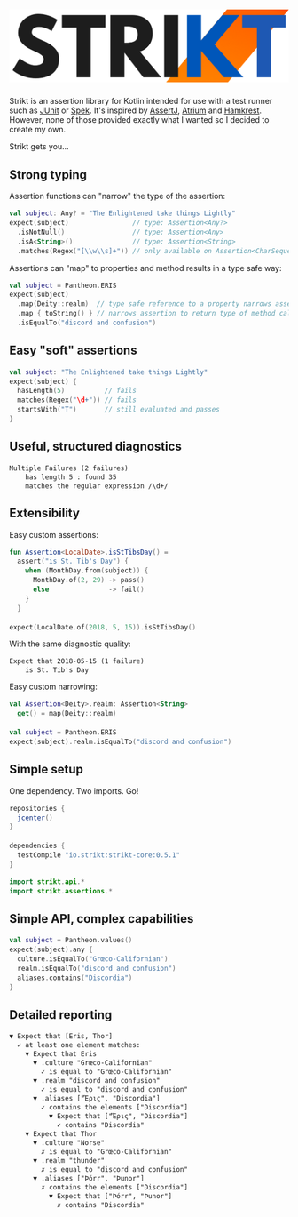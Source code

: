 # ![Strikt](img/logo.png)

Strikt is an assertion library for Kotlin intended for use with a test runner such as [JUnit](https://junit.org/junit5/) or [Spek](http://spekframework.org/).
It's inspired by [AssertJ](https://joel-costigliola.github.io/assertj/), [Atrium](https://robstoll.github.io/atrium/) and [Hamkrest](https://github.com/npryce/hamkrest).
However, none of those provided exactly what I wanted so I decided to create my own.

Strikt gets you…

## Strong typing

Assertion functions can "narrow" the type of the assertion:

```kotlin
val subject: Any? = "The Enlightened take things Lightly"
expect(subject)                // type: Assertion<Any?>
  .isNotNull()                 // type: Assertion<Any>
  .isA<String>()               // type: Assertion<String>
  .matches(Regex("[\\w\\s]+")) // only available on Assertion<CharSequence>
```

Assertions can "map" to properties and method results in a type safe way:

```kotlin
val subject = Pantheon.ERIS
expect(subject)
  .map(Deity::realm)  // type safe reference to a property narrows assertion
  .map { toString() } // narrows assertion to return type of method call
  .isEqualTo("discord and confusion")
```

## Easy "soft" assertions

```kotlin
val subject: "The Enlightened take things Lightly"
expect(subject) {
  hasLength(5)          // fails
  matches(Regex("\d+")) // fails
  startsWith("T")       // still evaluated and passes
}
```

## Useful, structured diagnostics

```
Multiple Failures (2 failures)
	has length 5 : found 35
	matches the regular expression /\d+/
```

## Extensibility

Easy custom assertions:

```kotlin
fun Assertion<LocalDate>.isStTibsDay() =
  assert("is St. Tib's Day") {
    when (MonthDay.from(subject)) {
      MonthDay.of(2, 29) -> pass()
      else               -> fail()
    }
  }

expect(LocalDate.of(2018, 5, 15)).isStTibsDay()
```

With the same diagnostic quality:

```
Expect that 2018-05-15 (1 failure)
    is St. Tib's Day 
```

Easy custom narrowing:

```kotlin
val Assertion<Deity>.realm: Assertion<String>
  get() = map(Deity::realm)

val subject = Pantheon.ERIS
expect(subject).realm.isEqualTo("discord and confusion")
```

## Simple setup 

One dependency. Two imports. Go!

```groovy
repositories { 
  jcenter() 
}

dependencies {
  testCompile "io.strikt:strikt-core:0.5.1"
}
```

```kotlin
import strikt.api.*
import strikt.assertions.*
```

## Simple API, complex capabilities

```kotlin
val subject = Pantheon.values()
expect(subject).any {
  culture.isEqualTo("Grœco-Californian")
  realm.isEqualTo("discord and confusion")
  aliases.contains("Discordia")
}
```

## Detailed reporting

```
▼ Expect that [Eris, Thor]
  ✓ at least one element matches:
    ▼ Expect that Eris
      ▼ .culture "Grœco-Californian"
        ✓ is equal to "Grœco-Californian"
      ▼ .realm "discord and confusion"
        ✓ is equal to "discord and confusion"
      ▼ .aliases ["Ἔρις", "Discordia"]
        ✓ contains the elements ["Discordia"]
          ▼ Expect that ["Ἔρις", "Discordia"]
            ✓ contains "Discordia"
    ▼ Expect that Thor
      ▼ .culture "Norse"
        ✗ is equal to "Grœco-Californian"
      ▼ .realm "thunder"
        ✗ is equal to "discord and confusion"
      ▼ .aliases ["Þórr", "Þunor"]
        ✗ contains the elements ["Discordia"]
          ▼ Expect that ["Þórr", "Þunor"]
            ✗ contains "Discordia"
```